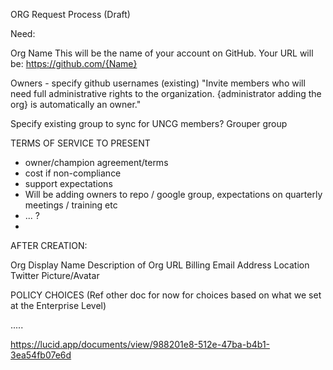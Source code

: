 ORG Request Process (Draft)

Need:

Org Name
This will be the name of your account on GitHub.
Your URL will be: https://github.com/{Name}

Owners - specify github usernames (existing)
"Invite members who will need full administrative rights to the organization. {administrator adding the org} is automatically an owner."

Specify existing group to sync for UNCG members? Grouper group


TERMS OF SERVICE TO PRESENT
 - owner/champion agreement/terms
 - cost if non-compliance
 - support expectations
 - Will be adding owners to repo / google group, expectations on quarterly meetings / training etc
 - ... ?
 - 

AFTER CREATION:

Org Display Name
Description of Org
URL
Billing Email Address
Location
Twitter
Picture/Avatar

POLICY CHOICES
(Ref other doc for now for choices based on what we set at the Enterprise Level)

.....

https://lucid.app/documents/view/988201e8-512e-47ba-b4b1-3ea54fb07e6d
